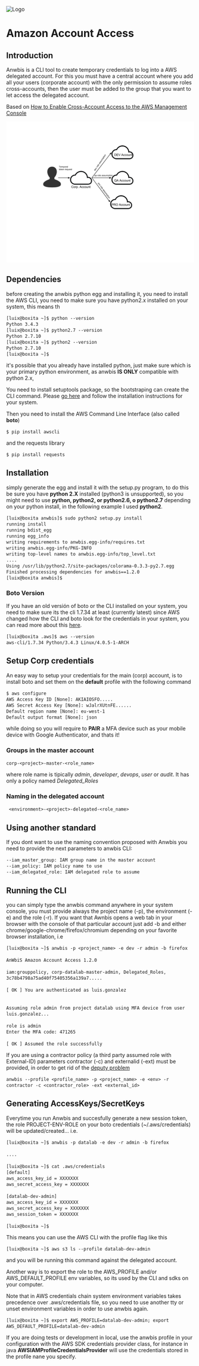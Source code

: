 ![Logo](static/logo.png "Logo")
# Amazon Account Access

## Introduction

Anwbis is a CLI tool to create temporary credentials to log into a AWS delegated account. For this you must have a central account where you add all your users (corporate account) with the only permission to assume roles cross-accounts, then the user must be added to the group that you want to let access the delegated account. 

Based on [How to Enable Cross-Account Access to the AWS Management Console](https://blogs.aws.amazon.com/security/post/Tx70F69I9G8TYG/How-to-enable-cross-account-access-to-the-AWS-Management-Console)

![Squema for auth](static/delegated.png "squema for auth")

## Dependencies

before creating the anwbis python egg and installing it, you need to install the AWS CLI, you need to make sure you have python2.x installed on your system, this means th

```
[luix@boxita ~]$ python --version
Python 3.4.3
[luix@boxita ~]$ python2.7 --version
Python 2.7.10
[luix@boxita ~]$ python2 --version
Python 2.7.10
[luix@boxita ~]$
```

it's possible that you already have installed python, just make sure which is your primary python environment, as anwbis **IS ONLY** compatible with python 2.x, 

You need to install setuptools package, so the bootstraping can create the CLI command. Please [go here](https://pypi.python.org/pypi/setuptools) and follow the installation instructions for your system.


Then you need to install the AWS Command Line Interface (also called **boto**)

```
$ pip install awscli
```

and the requests library

```
$ pip install requests
```

## Installation

simply generate the egg and install it with the setup.py program, to do this be sure you have **python 2.X** installed (python3 is unsupported), so you might need to use **python, python2, or python2.6, o python2.7** depending on your python install, in the following example I used **python2**.

```
[luix@boxita anwbis]$ sudo python2 setup.py install
running install
running bdist_egg
running egg_info
writing requirements to anwbis.egg-info/requires.txt
writing anwbis.egg-info/PKG-INFO
writing top-level names to anwbis.egg-info/top_level.txt
....
Using /usr/lib/python2.7/site-packages/colorama-0.3.3-py2.7.egg
Finished processing dependencies for anwbis==1.2.0
[luix@boxita anwbis]$
```

### Boto Version

If you have an old versión of boto or the CLI installed on your system, you need to make sure its the cli 1.7.34 at least (currently latest) since AWS changed how the CLI and boto look for the credentials in your system, you can read more about this [here](http://blogs.aws.amazon.com/security/post/Tx3D6U6WSFGOK2H/A-New-and-Standardized-Way-to-Manage-Credentials-in-the-AWS-SDKs).

```
[luix@boxita .aws]$ aws --version
aws-cli/1.7.34 Python/3.4.3 Linux/4.0.5-1-ARCH
```

## Setup Corp credentials

An easy way to setup your credentials for the main (corp) account, is to install boto and set them on the **default** profile with the following command

```
$ aws configure
AWS Access Key ID [None]: AKIAIOSFO.....
AWS Secret Access Key [None]: wJalrXUtnFE......
Default region name [None]: eu-west-1
Default output format [None]: json
```

while doing so you will require to **PAIR** a MFA device such as your mobile device with Google Authenticator, and thats it!

### Groups in the master account

```
corp-<project>-master-<role_name>
```

where role name is tipically *admin*, *developer*, *devops*, *user* or *audit*. It has only a policy named *Delegated_Roles*

### Naming in the delegated account

```
 <environment>-<project>-delegated-<role_name>
```

## Using another standard 

If you dont want to use the naming convention proposed with Anwbis you need to provide the next parameters to anwbis CLI:

```
--iam_master_group: IAM group name in the master account
--iam_policy: IAM policy name to use
--iam_delegated_role: IAM delegated role to assume
```

## Running the CLI

you can simply type the anwbis command anywhere in your system console, you must provide always the project name (-p), the environment (-e) and the role (-r). If you want that Awnbis opens a web tab in your browser with the console of that particular account just add -b and either chrome/google-chrome/firefox/chromium depending on your favorite browser installation, i.e

```
[luix@boxita ~]$ anwbis -p <project_name> -e dev -r admin -b firefox

AnWbiS Amazon Account Access 1.2.0

iam:grouppolicy, corp-datalab-master-admin, Delegated_Roles, 3c78b4798a75ad40f75405356a139a7.....

[ OK ] You are authenticated as luis.gonzalez


Assuming role admin from project datalab using MFA device from user luis.gonzalez...

role is admin
Enter the MFA code: 471265

[ OK ] Assumed the role successfully

```

If you are using a contractor policy (a third party assumed role with External-ID) parameters contractor (-c) and externalid (-ext) must be provided, in order to get rid of the [deputy problem](http://docs.aws.amazon.com/IAM/latest/UserGuide/id_roles_create_for-user_externalid.html)

```
anwbis --profile <profile_name> -p <project_name> -e <env> -r contractor -c <contractor_role> -ext <external_id>
```

## Generating AccessKeys/SecretKeys

Everytime you run Anwbis and succesfully generate a new session token, the role PROJECT-ENV-ROLE on your boto credentials (~/.aws/credentials) will be updated/created... i.e.

```
[luix@boxita ~]$ anwbis -p datalab -e dev -r admin -b firefox

....

[luix@boxita ~]$ cat .aws/credentials
[default]
aws_access_key_id = XXXXXXX
aws_secret_access_key = XXXXXXX

[datalab-dev-admin]
aws_access_key_id = XXXXXXX
aws_secret_access_key = XXXXXXX
aws_session_token = XXXXXXX

[luix@boxita ~]$
```

This means you can use the AWS CLI with the profile flag like this

```
[luix@boxita ~]$ aws s3 ls --profile datalab-dev-admin
```
and you will be running this command against the delegated account.

Another way is to export the role to the AWS_PROFILE and/or AWS_DEFAULT_PROFILE env variables, so its used by the CLI and sdks on your computer. 

Note that in AWS credentials chain system environment variables takes precedence over .aws/credentials file, so you need to use another tty or unset environment variables in order to use anwbis again.

```
[luix@boxita ~]$ export AWS_PROFILE=datalab-dev-admin; export AWS_DEFAULT_PROFILE=datalab-dev-admin
```

If you are doing tests or development in local, use the anwbis profile in your configuration with the AWS SDK credentials provider class, for instance in java __AWSIAMProfileCredentialsProvider__ will use the credentials stored in the profile nane you specify.
